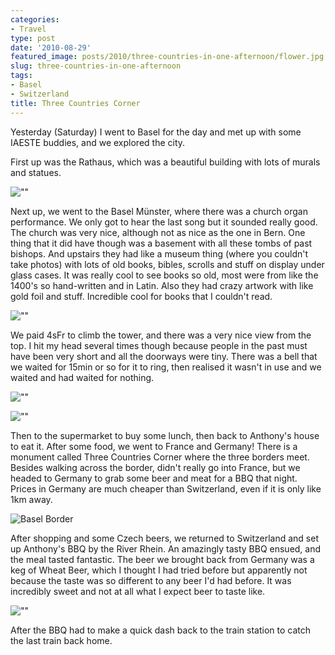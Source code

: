 ```yaml
---
categories:
- Travel
type: post
date: '2010-08-29'
featured_image: posts/2010/three-countries-in-one-afternoon/flower.jpg
slug: three-countries-in-one-afternoon
tags:
- Basel
- Switzerland
title: Three Countries Corner
---
```


Yesterday (Saturday) I went to Basel for the day and met up with some IAESTE buddies, and we explored the city.

First up was the Rathaus, which was a beautiful building with lots of murals and statues.

![""](rathaus.jpg)

Next up, we went to the Basel Münster, where there was a church organ performance. We only got to hear the last song but it sounded really good. The church was very nice, although not as nice as the one in Bern. One thing that it did have though was a basement with all these tombs of past bishops. And upstairs they had like a museum thing (where you couldn't take photos) with lots of old books, bibles, scrolls and stuff on display under glass cases. It was really cool to see books so old, most were from like the 1400's so hand-written and in Latin. Also they had crazy artwork with like gold foil and stuff. Incredible cool for books that I couldn't read.

![""](tombs.jpg)

We paid 4sFr to climb the tower, and there was a very nice view from the top. I hit my head several times though because people in the past must have been very short and all the doorways were tiny. There was a bell that we waited for 15min or so for it to ring, then realised it wasn't in use and we waited and had waited for nothing.

![""](narrow.jpg)

![""](roof.jpg)

Then to the supermarket to buy some lunch, then back to Anthony's house to eat it. After some food, we went to France and Germany! There is a monument called Three Countries Corner where the three borders meet. Besides walking across the border, didn't really go into France, but we headed to Germany to grab some beer and meat for a BBQ that night. Prices in Germany are much cheaper than Switzerland, even if it is only like 1km away.

![Basel Border](flower.jpg)

After shopping and some Czech beers, we returned to Switzerland and set up Anthony's BBQ by the River Rhein. An amazingly tasty BBQ ensued, and the meal tasted fantastic. The beer we brought back from Germany was a keg of Wheat Beer, which I thought I had tried before but apparently not because the taste was so different to any beer I'd had before. It was incredibly sweet and not at all what I expect beer to taste like.

![""](bbq.jpg)

After the BBQ had to make a quick dash back to the train station to catch the last train back home.